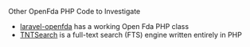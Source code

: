 Other OpenFda PHP Code to Investigate

- [laravel-openfda](https://github.com/MeisamMulla/laravel-openfda) has a working Open Fda PHP class
- [TNTSearch](https://github.com/teamtnt/tntsearch) is a full-text search (FTS) engine written entirely in PHP
